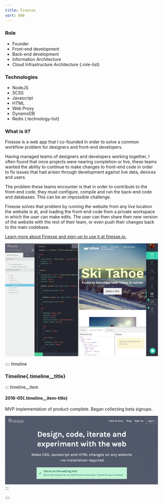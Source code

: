```yaml
---
title: Finesse
sort: 090
---
```


### Role
- Founder
- Front-end development
- Back-end development
- Information Architecture
- Cloud Infrastructure Architecture
{.role-list}

### Technologies
- NodeJS
- SCSS
- Javascript
- HTML
- Web Proxy
- DynamoDB
- Redis
{.technology-list}

### What is it?
Finesse is a web app that I co-founded in order to solve a common workflow problem for designers and front-end developers.

Having managed teams of designers and developers working together, I often found that once projects were nearing completion or live, these teams wanted the ability to continue to make changes to front-end code in order to fix issues that had arisen through development against live data, devices and users.

The problem these teams encounter is that in order to contribute to the front-end code, they must configure, compile and run the back-end code and databases. This can be an impossible challenge.

Finesse solves that problem by running the website from any live location the website is at, and loading the front-end code from a private workspace in which the user can make edits. The user can then share their new version of the website with the rest of their team, or even push their changes back to the main codebase.

[Learn more about Finesse and sign-up to use it at finesse.io.](finesse.io)

<img class="content-image --screenshot" src="./workspace-preview.png" alt="finesse.io screenshot" />

:::: timeline
### Timeline{.timeline__title}

::: timeline__item
#### 2016-05{.timeline__item-title}
MVP implementation of product complete. Began collecting beta signups.

<img class="timeline__item-image --screenshot" src="./timeline-signup.png" alt="finesse.io signup screenshot" />
:::

::::
